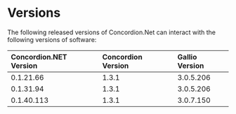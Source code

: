 # Versions #

The following released versions of Concordion.Net can interact with the following versions of software:

|Concordion.NET Version|Concordion Version|Gallio Version|
|:---------------------|:-----------------|:-------------|
| 0.1.21.66            | 1.3.1            | 3.0.5.206    |
| 0.1.31.94            | 1.3.1            | 3.0.5.206    |
| 0.1.40.113           | 1.3.1            | 3.0.7.150    |